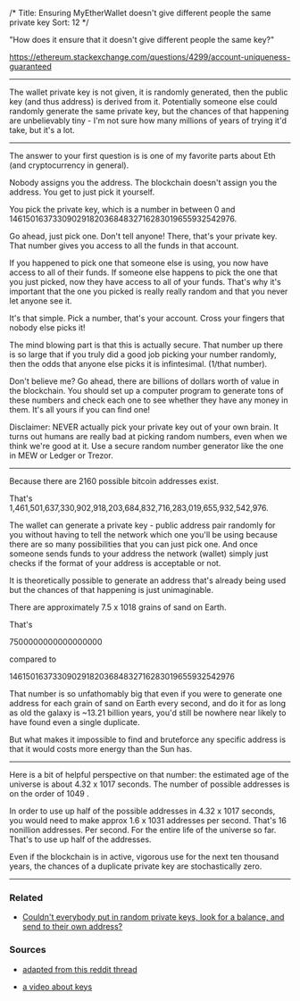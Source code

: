 /*
Title: Ensuring MyEtherWallet doesn't give different people the same private key
Sort: 12
*/

"How does it ensure that it doesn't give different people the same key?"

https://ethereum.stackexchange.com/questions/4299/account-uniqueness-guaranteed

---

The wallet private key is not given, it is randomly generated, then the public key (and thus address) is derived from it. Potentially someone else could randomly generate the same private key, but the chances of that happening are unbelievably tiny - I'm not sure how many millions of years of trying it'd take, but it's a lot.

---

The answer to your first question is is one of my favorite parts about Eth (and cryptocurrency in general).

Nobody assigns you the address. The blockchain doesn't assign you the address. You get to just pick it yourself.

You pick the private key, which is a number in between 0 and 1461501637330902918203684832716283019655932542976.

Go ahead, just pick one. Don't tell anyone! There, that's your private key. That number gives you access to all the funds in that account.

If you happened to pick one that someone else is using, you now have access to all of their funds. If someone else happens to pick the one that you just picked, now they have access to all of your funds. That's why it's important that the one you picked is really really random and that you never let anyone see it.

It's that simple. Pick a number, that's your account. Cross your fingers that nobody else picks it!

The mind blowing part is that this is actually secure. That number up there is so large that if you truly did a good job picking your number randomly, then the odds that anyone else picks it is infintesimal. (1/that number).

Don't believe me? Go ahead, there are billions of dollars worth of value in the blockchain. You should set up a computer program to generate tons of these numbers and check each one to see whether they have any money in them. It's all yours if you can find one!

Disclaimer: NEVER actually pick your private key out of your own brain. It turns out humans are really bad at picking random numbers, even when we think we're good at it. Use a secure random number generator like the one in MEW or Ledger or Trezor.

---

Because there are 2160 possible bitcoin addresses exist.

That's 1,461,501,637,330,902,918,203,684,832,716,283,019,655,932,542,976.

The wallet can generate a private key - public address pair randomly for you without having to tell the network which one you'll be using because there are so many possibilities that you can just pick one. And once someone sends funds to your address the network (wallet) simply just checks if the format of your address is acceptable or not.

It is theoretically possible to generate an address that's already being used but the chances of that happening is just unimaginable.

There are approximately 7.5 x 1018 grains of sand on Earth.

That's

7500000000000000000

compared to

1461501637330902918203684832716283019655932542976

That number is so unfathomably big that even if you were to generate one address for each grain of sand on Earth every second, and do it for as long as old the galaxy is ~13.21 billion years, you'd still be nowhere near likely to have found even a single duplicate.

But what makes it impossible to find and bruteforce any specific address is that it would costs more energy than the Sun has.

---

Here is a bit of helpful perspective on that number: the estimated age of the universe is about 4.32 x 1017 seconds. The number of possible addresses is on the order of 1049 .

In order to use up half of the possible addresses in 4.32 x 1017 seconds, you would need to make approx 1.6 x 1031 addresses per second. That's 16 nonillion addresses. Per second. For the entire life of the universe so far. That's to use up half of the addresses.

Even if the blockchain is in active, vigorous use for the next ten thousand years, the chances of a duplicate private key are stochastically zero.

---

### Related

- [Couldn't everybody put in random private keys, look for a balance, and send to their own address?](https://myetherwallet.groovehq.com/knowledge_base/topics/couldnt-everybody-put-in-random-private-keys-look-for-a-balance-and-send-to-their-own-address)


### Sources
- [adapted from this reddit thread](https://www.reddit.com/r/ethereum/comments/6fr2lx/updated_its_time_to_get_real_stop_relying_on/diki8iz/)

- [a video about keys](http://decypher.tv/series/ethereum-development/video/2)